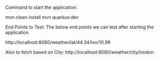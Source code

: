 Command to start the application:

mvn clean install
mvn quarkus:dev

End Points to Test: The below end points we can test after starting the application


http://localhost:8080/weather/lat/44.34/lon/10.99



Also to fetch based on City:
http://localhost:8080/weather/city/london



